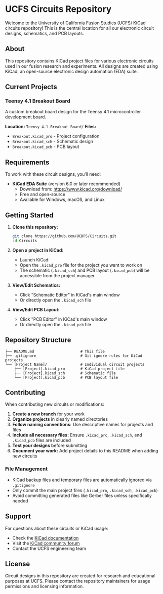 # UCFS Circuits Repository

Welcome to the University of California Fusion Studies (UCFS) KiCad circuits repository! This is the central location for all our electronic circuit designs, schematics, and PCB layouts.

## About

This repository contains KiCad project files for various electronic circuits used in our fusion research and experiments. All designs are created using KiCad, an open-source electronic design automation (EDA) suite.

## Current Projects

### Teensy 4.1 Breakout Board
A custom breakout board design for the Teensy 4.1 microcontroller development board.

**Location:** `Teensy 4.1 Breakout Board/`
**Files:**
- `Breakout.kicad_pro` - Project configuration
- `Breakout.kicad_sch` - Schematic design
- `Breakout.kicad_pcb` - PCB layout

## Requirements

To work with these circuit designs, you'll need:

- **KiCad EDA Suite** (version 6.0 or later recommended)
  - Download from: https://www.kicad.org/download/
  - Free and open-source
  - Available for Windows, macOS, and Linux

## Getting Started

1. **Clone this repository:**
   ```bash
   git clone https://github.com/UCDFS/Circuits.git
   cd Circuits
   ```

2. **Open a project in KiCad:**
   - Launch KiCad
   - Open the `.kicad_pro` file for the project you want to work on
   - The schematic (`.kicad_sch`) and PCB layout (`.kicad_pcb`) will be accessible from the project manager

3. **View/Edit Schematics:**
   - Click "Schematic Editor" in KiCad's main window
   - Or directly open the `.kicad_sch` file

4. **View/Edit PCB Layout:**
   - Click "PCB Editor" in KiCad's main window
   - Or directly open the `.kicad_pcb` file

## Repository Structure

```
├── README.md                     # This file
├── .gitignore                    # Git ignore rules for KiCad projects
└── [Project Name]/               # Individual circuit projects
    ├── [Project].kicad_pro       # KiCad project file
    ├── [Project].kicad_sch       # Schematic file
    └── [Project].kicad_pcb       # PCB layout file
```

## Contributing

When contributing new circuits or modifications:

1. **Create a new branch** for your work
2. **Organize projects** in clearly named directories
3. **Follow naming conventions:** Use descriptive names for projects and files
4. **Include all necessary files:** Ensure `.kicad_pro`, `.kicad_sch`, and `.kicad_pcb` files are included
5. **Test your designs** before submitting
6. **Document your work:** Add project details to this README when adding new circuits

### File Management

- KiCad backup files and temporary files are automatically ignored via `.gitignore`
- Only commit the main project files (`.kicad_pro`, `.kicad_sch`, `.kicad_pcb`)
- Avoid committing generated files like Gerber files unless specifically needed

## Support

For questions about these circuits or KiCad usage:

- Check the [KiCad documentation](https://docs.kicad.org/)
- Visit the [KiCad community forum](https://forum.kicad.info/)
- Contact the UCFS engineering team

## License

Circuit designs in this repository are created for research and educational purposes at UCFS. Please contact the repository maintainers for usage permissions and licensing information.